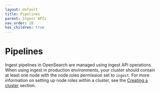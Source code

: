 ```yaml
---
layout: default
title: Pipelines
parent: Ingest APIs
nav_order: 10
has_children: true
---
```


# Pipelines

Ingest pipelines in OpenSearch are managed using ingest API operations. When using ingest in production environments, your cluster should contain at least one node with the node roles permission set to `ingest`. For more information on setting up node roles within a cluster, see the [Creating a cluster]({{site.url}}{{site.baseurl}}/tuning-your-cluster/index/) section.
